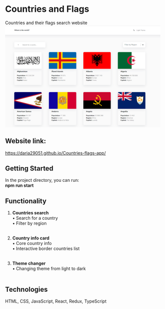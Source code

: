 # Countries and Flags <br/>
Countries and their flags search website <br/>
<img src="src/assets/img/interface.png" />

## Website link: <br/>
<a target="_blank">https://daria29051.github.io/Countries-flags-app/</a>

## Getting Started
In the project directory, you can run: <br/>
<strong>  npm run start </strong>

## Functionality <br/>
1. <strong>Countries search</strong> <br/>
	&bull; Search for a country<br/>
	&bull; Filter by region<br/><br/>

2. <strong>Country info card</strong> <br/>
	&bull; Core country info <br/>
	&bull; Interactive border countries list<br/><br/>

3. <strong>Theme changer </strong> <br/>
	&bull; Changing theme from light to dark  <br/><br/>

## Technologies <br/>
HTML, CSS, JavaScript, React, Redux, TypeScript<br/><br/>